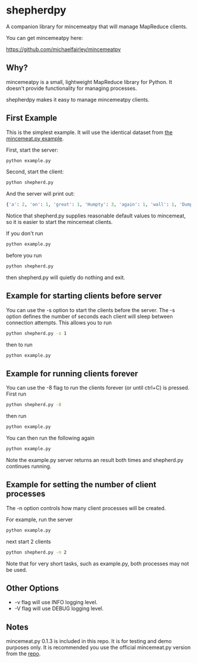shepherdpy
==========

A companion library for mincemeatpy that will manage MapReduce clients.

You can get mincemeatpy here:

https://github.com/michaelfairley/mincemeatpy

Why?
----

mincemeatpy is a small, lightweight MapReduce library for Python.
It doesn't provide functionality for managing processes.

shepherdpy makes it easy to manage mincemeatpy clients.


First Example
-------------

This is the simplest example. It will use the identical dataset from [the mincemeat.py example](https://github.com/michaelfairley/mincemeatpy).


First, start the server:

```bash
python example.py
```

Second, start the client:

```bash
python shepherd.py
```

And the server will print out:

```python
{'a': 2, 'on': 1, 'great': 1, 'Humpty': 3, 'again': 1, 'wall': 1, 'Dumpty': 2, 'men': 1, 'had': 1, 'all': 1, 'together': 1, "King's": 2, 'horses': 1, 'All': 1, "Couldn't": 1, 'fall': 1, 'and': 1, 'the': 2, 'put': 1, 'sat': 1}
```


Notice that shepherd.py supplies reasonable default values to mincemeat,
so it is easier to start the mincemeat clients.

If you don't run
```bash
python example.py
```
before you run
```bash
python shepherd.py
```
then shepherd.py will quietly do nothing and exit.


Example for starting clients before server
------------------------------------------

You can use the -s option to start the clients before the server.
The -s option defines the number of seconds each client will sleep between
connection attempts.  This allows you to run

```bash
python shepherd.py -s 1
```

then to run

```bash
python example.py
```


Example for running clients forever
-----------------------------------

You can use the -8 flag to run the clients forever (or until ctrl+C) is pressed.
First run

```bash
python shepherd.py -8
```

then run

```bash
python example.py
```

You can then run the following again

```bash
python example.py
```

Note the example.py server returns an result both times and shepherd.py continues running.


Example for setting the number of client processes
--------------------------------------------------

The -n option controls how many client processes will be created.

For example, run the server
```bash
python example.py
```

next start 2 clients
```bash
python shepherd.py -n 2
```

Note that for very short tasks, such as example.py, both processes may not be used.


Other Options
-------------
* -v flag will use INFO logging level.
* -V flag will use DEBUG logging level.


Notes
-----

mincemeat.py 0.1.3 is included in this repo.  It is for testing and demo
purposes only.  It is recommended you use the official mincemeat.py version
from the [repo](https://github.com/michaelfairley/mincemeatpy).
